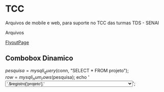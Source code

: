 # TCC
Arquivos de mobile e web, para suporte no TCC das turmas TDS - SENAI

Arquivos 

<a href="https://bit.ly/3IrcAV8">FlyoutPage</a>

## Combobox Dinamico

$pesquisa = mysqli_query($conn, "SELECT * FROM projeto");</br>
            $row = mysqli_num_rows($pesquisa);
            echo '<select class="form-select" name="projeto" style="width: 400px;">';
            if($row > 0){
                while($registro = $pesquisa-> fetch_array()){
                     echo '<option value="'.$registro['id'].'">'.$registro['projeto'].'</option>';
                }
            }
            echo '</select>';

